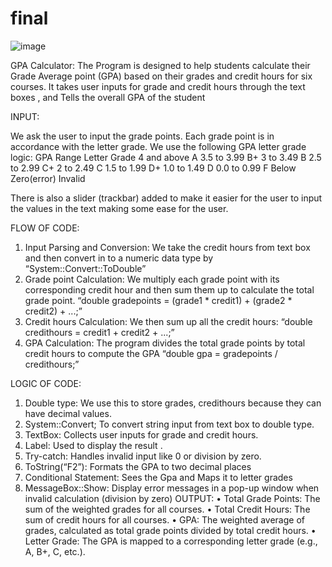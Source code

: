 # final
![image](https://github.com/user-attachments/assets/fa26913c-da97-4fa5-88a3-1c163c932954)







GPA Calculator:
The Program is designed to help students calculate their Grade Average point (GPA) based on their grades and credit hours for six courses. It takes user inputs for grade and credit hours through the text boxes , and Tells the overall GPA of the student 


INPUT:

We ask the user to input the grade points. Each grade point is in accordance with the letter grade. We use the following GPA letter grade logic:
GPA Range	Letter Grade
4 and above	A
3.5 to 3.99	B+
3 to 3.49	B
2.5 to 2.99	C+
2 to 2.49	C
1.5 to 1.99	D+
1.0 to 1.49	D
0.0 to 0.99	F
Below Zero(error)	Invalid

There is also a slider (trackbar) added to make it easier for the user to input the values in the text making some ease for the user.

 
 
FLOW OF  CODE:


1.	Input Parsing and Conversion:
We take the credit hours from text box and then convert in to a numeric data type by “System::Convert::ToDouble”
2.	Grade point Calculation:
We multiply each grade point with its corresponding credit hour and then sum them up to calculate the total grade point.
“double gradepoints = (grade1 * credit1) + (grade2 * credit2) + ...;”
3.	Credit hours Calculation:
We then sum up all the credit hours:
“double credithours = credit1 + credit2 + ...;”
4.	GPA Calculation:
The program divides the total grade points by total credit hours to compute the GPA
“double gpa = gradepoints / credithours;”


LOGIC OF CODE:


1.	Double type:
We use this to store grades, credithours because they can have decimal values.
2.	System::Convert;
To convert string input from text box to double type.
3.	TextBox:
Collects user inputs for grade and credit hours.
4.	Label:
Used to display the result .
5.	Try-catch:
Handles invalid input like 0 or division by zero.
6.	ToString(“F2”):
Formats the GPA to two decimal places
7.	Conditional Statement:
Sees the Gpa and Maps it to letter grades
8.	MessageBox::Show:
Display error messages in a pop-up window when invalid calculation (division by zero)
OUTPUT:
•	Total Grade Points: The sum of the weighted grades for all courses.
•	Total Credit Hours: The sum of credit hours for all courses.
•	GPA: The weighted average of grades, calculated as total grade points divided by total credit hours.
•	Letter Grade: The GPA is mapped to a corresponding letter grade (e.g., A, B+, C, etc.).

